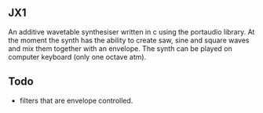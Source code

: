 ## JX1
An additive wavetable synthesiser written in c using the portaudio library. At the moment the synth has the ability to create saw, sine and square waves and mix them together with an envelope. The synth can be played on computer keyboard (only one octave atm). 

## Todo
- filters that are envelope controlled.

